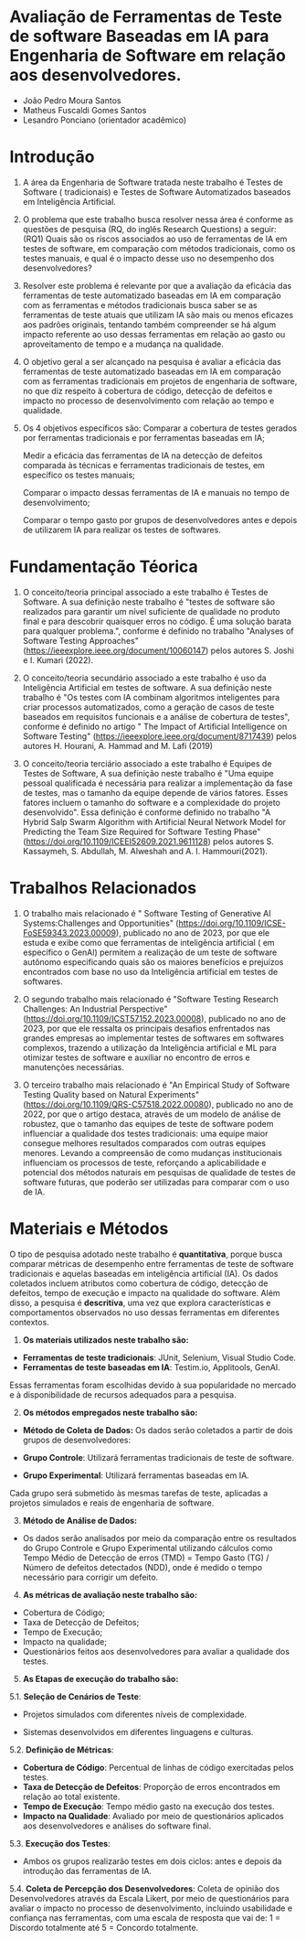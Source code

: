 # Avaliação de Ferramentas de Teste de software Baseadas em IA para Engenharia de Software em relação aos desenvolvedores.

* João Pedro Moura Santos
* Matheus Fuscaldi Gomes Santos
* Lesandro Ponciano (orientador acadêmico)

# Introdução

1. A área da Engenharia de Software tratada neste trabalho é Testes de Software ( tradicionais) e Testes de Software Automatizados baseados em Inteligência Artificial.

2. O problema que este trabalho busca resolver nessa área é conforme as questões de pesquisa (RQ, do inglês Research Questions) a seguir: (RQ1) Quais são os riscos associados ao uso de ferramentas de IA em testes de software, em comparação com métodos tradicionais, como os testes manuais, e qual é o impacto desse uso no desempenho dos desenvolvedores?

3. Resolver este problema é relevante por que a avaliação da eficácia das ferramentas de teste automatizado baseadas em IA em comparação com as ferramentas e métodos tradicionais busca saber se as ferramentas de teste atuais que utilizam IA são mais ou menos eficazes aos padrões originais, tentando também compreender se há algum impacto referente ao uso dessas ferramentas em relação ao gasto ou aproveitamento de tempo e a mudança na qualidade. 

4. O objetivo geral a ser alcançado na pesquisa é avaliar a eficácia das ferramentas de teste automatizado baseadas em IA em comparação com as ferramentas tradicionais em projetos de engenharia de software, no que diz respeito à cobertura de código, detecção de defeitos e impacto no processo de desenvolvimento com relação ao tempo e qualidade.

5. Os 4 objetivos específicos são: Comparar a cobertura de testes gerados por ferramentas tradicionais e por ferramentas baseadas em IA;
   
    Medir a eficácia das ferramentas de IA na detecção de defeitos comparada às técnicas e ferramentas tradicionais de testes, em específico os testes manuais;

    Comparar o impacto dessas ferramentas de IA e manuais no tempo de desenvolvimento;

    Comparar o tempo gasto por grupos de desenvolvedores antes e depois de utilizarem IA para realizar os testes de softwares.

# Fundamentação Téorica


1. O conceito/teoria principal associado a este trabalho é Testes de Software. A sua definição neste trabalho é "testes de software são realizados para garantir um nível suficiente de qualidade no produto final e para descobrir quaisquer erros no código. É uma solução barata para qualquer problema.", conforme é definido no trabalho "Analyses of Software Testing Approaches" (https://ieeexplore.ieee.org/document/10060147) pelos autores S. Joshi e I. Kumari (2022).
    
2. O conceito/teoria secundário associado a este trabalho é uso da Inteligência Artificial em testes de software. A sua definição neste trabalho é "Os testes com IA combinam algoritmos inteligentes para criar processos automatizados, como a geração de casos de teste baseados em requisitos funcionais e a análise de cobertura de testes", conforme é definido no artigo " The Impact of Artificial Intelligence on Software Testing" (https://ieeexplore.ieee.org/document/8717439) pelos autores H. Hourani, A. Hammad and M. Lafi (2019)
   
3. O conceito/teoria terciário associado a este trabalho é Equipes de Testes de Software, A sua definição neste trabalho é "Uma equipe pessoal qualificada é necessária para realizar a implementação da fase de testes, mas o tamanho da equipe depende de vários fatores. Esses fatores incluem o tamanho do software e a complexidade do projeto desenvolvido". Essa definição é conforme definido no trabalho "A Hybrid Salp Swarm Algorithm with Artificial Neural Network Model for Predicting the Team Size Required for Software Testing Phase" (https://doi.org/10.1109/ICEEI52609.2021.9611128) pelos autores S. Kassaymeh, S. Abdullah, M. Alweshah and A. I. Hammouri(2021).



# Trabalhos Relacionados

1. O trabalho mais relacionado é " Software Testing of Generative AI Systems:Challenges and Opportunities" (https://doi.org/10.1109/ICSE-FoSE59343.2023.00009), publicado no ano de 2023, por que ele estuda e exibe como que ferramentas de inteligência artificial ( em específico o GenAl) permitem a realização de um teste de software autônomo especificando quais são os maiores benefícios e prejuízos encontrados com base no uso da Inteligência artificial em testes de softwares.

3. O segundo trabalho mais relacionado é "Software Testing Research Challenges: An Industrial Perspective" (https://doi.org/10.1109/ICST57152.2023.00008), publicado no ano de 2023, por que ele ressalta os principais desafios enfrentados nas grandes empresas ao implementar testes de softwares em softwares complexos, trazendo a utilização da Inteligência artificial e ML para otimizar testes de software e auxiliar no encontro de erros e manutenções necessárias.

4. O terceiro trabalho mais relacionado é "An Empirical Study of Software Testing Quality based on Natural Experiments" (https://doi.org/10.1109/QRS-C57518.2022.00080), publicado no ano de 2022,  por que o artigo destaca, através de um modelo de análise de robustez, que o tamanho das equipes de teste de software podem influenciar a qualidade dos testes tradicionais: uma equipe maior consegue melhores resultados comparados com outras equipes menores. Levando a compreensão de como mudanças institucionais influenciam os processos de teste, reforçando a aplicabilidade e potencial dos métodos naturais em pesquisas de qualidade de testes de software futuras, que poderão ser utilizadas para comparar com o uso de IA.

   
# Materiais e Métodos

O tipo de pesquisa adotado neste trabalho é **quantitativa**, porque busca comparar métricas de desempenho entre ferramentas de teste de software tradicionais e aquelas baseadas em inteligência artificial (IA). Os dados coletados incluem atributos como cobertura de código, detecção de defeitos, tempo de execução e impacto na qualidade do software. Além disso, a pesquisa é **descritiva**, uma vez que explora características e comportamentos observados no uso dessas ferramentas em diferentes contextos.


1. **Os materiais utilizados neste trabalho são:**

- **Ferramentas de teste tradicionais**: JUnit, Selenium, Visual Studio Code.
- **Ferramentas de teste baseadas em IA**: Testim.io, Applitools, GenAI.

Essas ferramentas foram escolhidas devido à sua popularidade no mercado e à disponibilidade de recursos adequados para a pesquisa.


2. **Os métodos empregados neste trabalho são:**

* **Método de Coleta de Dados:** Os dados serão coletados a partir de dois grupos de desenvolvedores: 


- **Grupo Controle**: Utilizará ferramentas tradicionais de teste de software.

- **Grupo Experimental**: Utilizará ferramentas baseadas em IA.

Cada grupo será submetido às mesmas tarefas de teste, aplicadas a projetos simulados e reais de engenharia de software. 


3. **Método de Análise de Dados:**

 - Os dados serão analisados por meio da comparação entre os resultados do Grupo Controle e Grupo Experimental utilizando cálculos como Tempo Médio de Detecção de erros (TMD) = Tempo Gasto (TG) / Número de defeitos detectados (NDD), onde é medido o tempo necessário para corrigir um defeito.

4. **As métricas de avaliação neste trabalho são:**
 - Cobertura de Código;
 - Taxa de Detecção de Defeitos;
 - Tempo de Execução;
 - Impacto na qualidade;
 - Questionários feitos aos desenvolvedores para avaliar a qualidade dos testes.

 
5. **As Etapas de execução do trabalho são:**
     

5.1. **Seleção de Cenários de Teste**:

   - Projetos simulados com diferentes níveis de complexidade.

   - Sistemas desenvolvidos em diferentes linguagens e culturas.

5.2. **Definição de Métricas**:
   - **Cobertura de Código**: Percentual de linhas de código exercitadas pelos testes.
   - **Taxa de Detecção de Defeitos**: Proporção de erros encontrados em relação ao total existente.
   - **Tempo de Execução**: Tempo médio gasto na execução dos testes.
   - **Impacto na Qualidade**: Avaliado por meio de questionários aplicados aos desenvolvedores e análises do software final.

5.3. **Execução dos Testes**:
   - Ambos os grupos realizarão testes em dois ciclos: antes e depois da introdução das ferramentas de IA.

5.4. **Coleta de Percepção dos Desenvolvedores**:
   Coleta de opinião dos Desenvolvedores através da Escala Likert, por meio de questionários para avaliar o impacto no processo de desenvolvimento, incluindo usabilidade e confiança nas ferramentas, com uma escala de resposta que vai de: 1 = Discordo totalmente até 5 = Concordo totalmente.
 

###


